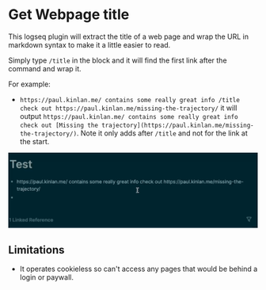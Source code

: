 # Get Webpage title

This logseq plugin will extract the title of a web page and wrap the URL in markdown syntax to make it a little easier to read.

Simply type `/title` in the block and it will find the first link after the command and wrap it.

For example:

- `https://paul.kinlan.me/ contains some really great info /title check out https://paul.kinlan.me/missing-the-trajectory/` it will output `https://paul.kinlan.me/ contains some really great info check out [Missing the trajectory](https://paul.kinlan.me/missing-the-trajectory/)`. Note it only adds after `/title` and not for the link at the start.

![Demo](./Linkify.gif)

## Limitations

- It operates cookieless so can't access any pages that would be behind a login or paywall.
